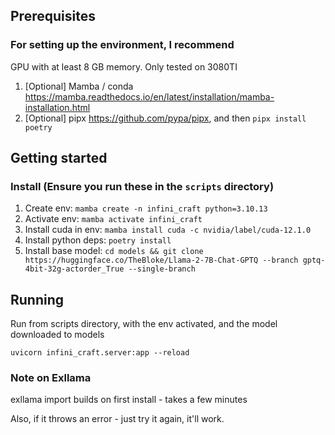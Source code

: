 ## Prerequisites

### For setting up the environment, I recommend
GPU with at least 8 GB memory. Only tested on 3080TI

1. [Optional] Mamba / conda https://mamba.readthedocs.io/en/latest/installation/mamba-installation.html
2. [Optional] pipx https://github.com/pypa/pipx, and then `pipx install poetry`

## Getting started

### Install (Ensure you run these in the `scripts` directory)
1. Create env: `mamba create -n infini_craft python=3.10.13`
2. Activate env: `mamba activate infini_craft`
3. Install cuda in env: `mamba install cuda -c nvidia/label/cuda-12.1.0`
4. Install python deps: `poetry install`
5. Install base model: `cd models && git clone https://huggingface.co/TheBloke/Llama-2-7B-Chat-GPTQ --branch gptq-4bit-32g-actorder_True --single-branch`


## Running
Run from scripts directory, with the env activated, and the model downloaded to models

`uvicorn infini_craft.server:app --reload`


### Note on Exllama
exllama import builds on first install - takes a few minutes

Also, if it throws an error - just try it again, it'll work.